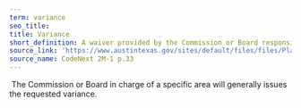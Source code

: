 ```yaml
---
term: variance
seo_title: 
title: Variance
short_definition: A waiver provided by the Commission or Board responsible for a specific permit that removes some requirements for some home projects.
source_link: 'https://www.austintexas.gov/sites/default/files/files/Planning/CodeNEXT/ALDC_PRD_23_LandDevelopmentCode_Combined_2017_0130_web.pdf'
source_name: CodeNext 2M-1 p.33
---
```



&nbsp;The Commission or Board in charge of a specific area will generally issues the requested variance.&nbsp;